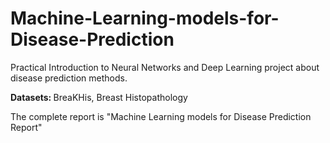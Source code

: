 # Machine-Learning-models-for-Disease-Prediction
Practical Introduction to Neural Networks and Deep Learning project about disease prediction methods.

<b> Datasets: </b> BreaKHis, Breast Histopathology

The complete report is "Machine Learning models for Disease Prediction Report"
